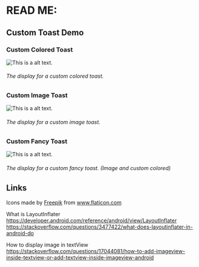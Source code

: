 # READ ME:

## Custom Toast Demo


### Custom Colored Toast
![This is a alt text.](https://github.com/CrystalAQuick/custom_toast_demo/blob/master/app/src/main/res/ImagesForGitHub/coloredToast.PNG "This is a sample image.")

###### The display for a custom colored toast.

### Custom Image Toast
![This is a alt text.](https://github.com/CrystalAQuick/custom_toast_demo/blob/master/app/src/main/res/ImagesForGitHub/imageToast.PNG "This is a sample image.")

###### The display for a custom image toast.


### Custom Fancy Toast
![This is a alt text.](https://github.com/CrystalAQuick/custom_toast_demo/blob/master/app/src/main/res/ImagesForGitHub/fancy.PNG "This is a sample image.")

###### The display for a custom fancy toast. (Image and custom colored)



## Links

Icons made by <a href="https://www.flaticon.com/authors/freepik" title="Freepik">Freepik</a> from <a href="https://www.flaticon.com/" title="Flaticon"> www.flaticon.com</a>

What is LayoutInflater https://developer.android.com/reference/android/view/LayoutInflater
https://stackoverflow.com/questions/3477422/what-does-layoutinflater-in-android-do

How to display image in textView
https://stackoverflow.com/questions/17044081/how-to-add-imageview-inside-textview-or-add-textview-inside-imageview-android
